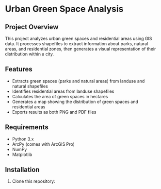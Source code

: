 # Urban Green Space Analysis

## Project Overview

This project analyzes urban green spaces and residential areas using GIS data. It processes shapefiles to extract information about parks, natural areas, and residential zones, then generates a visual representation of their distribution within a city.

## Features

- Extracts green spaces (parks and natural areas) from landuse and natural shapefiles
- Identifies residential areas from landuse shapefiles
- Calculates the area of green spaces in hectares
- Generates a map showing the distribution of green spaces and residential areas
- Exports results as both PNG and PDF files

## Requirements

- Python 3.x
- ArcPy (comes with ArcGIS Pro)
- NumPy
- Matplotlib

## Installation

1. Clone this repository:

